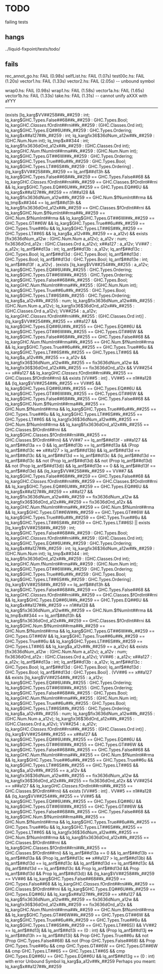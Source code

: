 # TODO


failing tests

## hangs

../liquid-fixpoint/tests/todo/

## fails

rec_annot_go.hs:                              FAIL (0.98s)
selfList.hs:                                  FAIL (1.07s)
test00c.hs:                                   FAIL (1.20s)
vector1.hs:                                   FAIL (1.33s)
vector2.hs:                                   FAIL (2.05s)
  -- unbound symbol

wrap0.hs:                                     FAIL (0.98s)
wrap1.hs:                                     FAIL (1.58s)
vector1a.hs:                                  FAIL (1.65s)
vector1b.hs:                                  FAIL (1.33s)
take.hs:                                      FAIL (1.31s)
  -- cannot unify aXXX with aYYY

----


(exists [lq_karg$VV##258##k_##259 : int;
         lq_karg$GHC.Types.False##68##k_##259 : GHC.Types.Bool;
         lq_karg$GHC.Classes.$fOrdInt##rni##k_##259 : (GHC.Classes.Ord  int);
         lq_karg$GHC.Types.EQ##6U##k_##259 : GHC.Types.Ordering;
         lq_karg$x##a127##k_##259 : int;
         lq_karg$fix$36$$36$dNum_a12w##k_##259 : (GHC.Num.Num  int);
         lq_tmp$x##344 : int;
         lq_karg$fix$36$$36$dOrd_a12x##k_##259 : (GHC.Classes.Ord  int);
         lq_karg$GHC.Num.$fNumInt##rma##k_##259 : (GHC.Num.Num  int);
         lq_karg$GHC.Types.GT##6W##k_##259 : GHC.Types.Ordering;
         lq_karg$GHC.Types.True##6u##k_##259 : GHC.Types.Bool;
         lq_karg$GHC.Types.LT##6S##k_##259 : GHC.Types.Ordering]
   . (lq_karg$VV##258##k_##259 == lq_anf$##d13h
      && lq_karg$GHC.Types.False##68##k_##259 == GHC.Types.False##68
      && lq_karg$GHC.Classes.$fOrdInt##rni##k_##259 == GHC.Classes.$fOrdInt##rni
      && lq_karg$GHC.Types.EQ##6U##k_##259 == GHC.Types.EQ##6U
      && lq_karg$x##a127##k_##259 == n1##a128
      && lq_karg$fix$36$$36$dNum_a12w##k_##259 == GHC.Num.$fNumInt##rma
      && lq_tmp$x##344 == lq_anf$##d13h
      && lq_karg$fix$36$$36$dOrd_a12x##k_##259 == GHC.Classes.$fOrdInt##rni
      && lq_karg$GHC.Num.$fNumInt##rma##k_##259 == GHC.Num.$fNumInt##rma
      && lq_karg$GHC.Types.GT##6W##k_##259 == GHC.Types.GT##6W
      && lq_karg$GHC.Types.True##6u##k_##259 == GHC.Types.True##6u
      && lq_karg$GHC.Types.LT##6S##k_##259 == GHC.Types.LT##6S
      && lq_karg$a_a12v##k_##259 == a_a12v)
     && exists [fix$36$$36$dNum_a12w : (GHC.Num.Num  a_a12v);
                a_a12v : num;
                fix$36$$36$dOrd_a12x : (GHC.Classes.Ord  a_a12v);
                x##a127 : a_a12v;
                VV##7 : a_a12v;
                lq_anf$##d13a : int;
                lq_anf$##d13b : a_a12v;
                lq_anf$##d13c : GHC.Types.Bool;
                lq_anf$##d13d : GHC.Types.Bool;
                lq_anf$##d13d : GHC.Types.Bool;
                lq_anf$##d13d : GHC.Types.Bool;
                lq_anf$##d13e : int;
                lq_anf$##d13f : a_a12v]
          . (exists [lq_karg$VV##254##k_##255 : a_a12v;
                     lq_karg$GHC.Types.EQ##6U##k_##255 : GHC.Types.Ordering;
                     lq_karg$GHC.Types.GT##6W##k_##255 : GHC.Types.Ordering;
                     lq_karg$GHC.Types.False##68##k_##255 : GHC.Types.Bool;
                     lq_karg$GHC.Num.$fNumInt##rma##k_##255 : (GHC.Num.Num  int);
                     lq_karg$GHC.Types.True##6u##k_##255 : GHC.Types.Bool;
                     lq_karg$GHC.Types.LT##6S##k_##255 : GHC.Types.Ordering;
                     lq_karg$a_a12v##k_##255 : num;
                     lq_karg$fix$36$$36$dNum_a12w##k_##255 : (GHC.Num.Num  a_a12v);
                     lq_karg$fix$36$$36$dOrd_a12x##k_##255 : (GHC.Classes.Ord  a_a12v);
                     VV##254 : a_a12v;
                     lq_karg$GHC.Classes.$fOrdInt##rni##k_##255 : (GHC.Classes.Ord  int)]
               . (lq_karg$VV##254##k_##255 == x##a127
                  && lq_karg$GHC.Types.EQ##6U##k_##255 == GHC.Types.EQ##6U
                  && lq_karg$GHC.Types.GT##6W##k_##255 == GHC.Types.GT##6W
                  && lq_karg$GHC.Types.False##68##k_##255 == GHC.Types.False##68
                  && lq_karg$GHC.Num.$fNumInt##rma##k_##255 == GHC.Num.$fNumInt##rma
                  && lq_karg$GHC.Types.True##6u##k_##255 == GHC.Types.True##6u
                  && lq_karg$GHC.Types.LT##6S##k_##255 == GHC.Types.LT##6S
                  && lq_karg$a_a12v##k_##255 == a_a12v
                  && lq_karg$fix$36$$36$dNum_a12w##k_##255 == fix$36$$36$dNum_a12w
                  && lq_karg$fix$36$$36$dOrd_a12x##k_##255 == fix$36$$36$dOrd_a12x
                  && VV##254 == x##a127
                  && lq_karg$GHC.Classes.$fOrdInt##rni##k_##255 == GHC.Classes.$fOrdInt##rni)
                 && exists [VV##5 : int]
                      . VV##5 == n1##a128
                        && (lq_karg$VV##254##k_##255 == VV##5
                            && lq_karg$GHC.Types.EQ##6U##k_##255 == GHC.Types.EQ##6U
                            && lq_karg$GHC.Types.GT##6W##k_##255 == GHC.Types.GT##6W
                            && lq_karg$GHC.Types.False##68##k_##255 == GHC.Types.False##68
                            && lq_karg$GHC.Num.$fNumInt##rma##k_##255 == GHC.Num.$fNumInt##rma
                            && lq_karg$GHC.Types.True##6u##k_##255 == GHC.Types.True##6u
                            && lq_karg$GHC.Types.LT##6S##k_##255 == GHC.Types.LT##6S
                            && lq_karg$fix$36$$36$dNum_a12w##k_##255 == GHC.Num.$fNumInt##rma
                            && lq_karg$fix$36$$36$dOrd_a12x##k_##255 == GHC.Classes.$fOrdInt##rni
                            && lq_karg$GHC.Classes.$fOrdInt##rni##k_##255 == GHC.Classes.$fOrdInt##rni)
             && VV##7 == lq_anf$##d13f - x##a127
             && lq_anf$##d13a == 0
             && lq_anf$##d13b == lq_anf$##d13a
             && (Prop lq_anf$##d13c <=> x##a127 > lq_anf$##d13b)
             && lq_anf$##d13d == lq_anf$##d13c
             && lq_anf$##d13d == lq_anf$##d13c
             && (lq_anf$##d13d == lq_anf$##d13c
                 && not (Prop lq_anf$##d13d)
                 && not (Prop lq_anf$##d13d)
                 && not (Prop lq_anf$##d13d))
             && lq_anf$##d13e == 0
             && lq_anf$##d13f == lq_anf$##d13e)
            && (lq_karg$VV##258##k_##259 == VV##7
                && lq_karg$GHC.Types.False##68##k_##259 == GHC.Types.False##68
                && lq_karg$GHC.Classes.$fOrdInt##rni##k_##259 == GHC.Classes.$fOrdInt##rni
                && lq_karg$GHC.Types.EQ##6U##k_##259 == GHC.Types.EQ##6U
                && lq_karg$x##a127##k_##259 == x##a127
                && lq_karg$fix$36$$36$dNum_a12w##k_##259 == fix$36$$36$dNum_a12w
                && lq_karg$fix$36$$36$dOrd_a12x##k_##259 == fix$36$$36$dOrd_a12x
                && lq_karg$GHC.Num.$fNumInt##rma##k_##259 == GHC.Num.$fNumInt##rma
                && lq_karg$GHC.Types.GT##6W##k_##259 == GHC.Types.GT##6W
                && lq_karg$GHC.Types.True##6u##k_##259 == GHC.Types.True##6u
                && lq_karg$GHC.Types.LT##6S##k_##259 == GHC.Types.LT##6S)
 || exists [lq_karg$VV##258##k_##259 : int;
            lq_karg$GHC.Types.False##68##k_##259 : GHC.Types.Bool;
            lq_karg$GHC.Classes.$fOrdInt##rni##k_##259 : (GHC.Classes.Ord  int);
            lq_karg$GHC.Types.EQ##6U##k_##259 : GHC.Types.Ordering;
            lq_karg$x##a127##k_##259 : int;
            lq_karg$fix$36$$36$dNum_a12w##k_##259 : (GHC.Num.Num  int);
            lq_tmp$x##344 : int;
            lq_karg$fix$36$$36$dOrd_a12x##k_##259 : (GHC.Classes.Ord  int);
            lq_karg$GHC.Num.$fNumInt##rma##k_##259 : (GHC.Num.Num  int);
            lq_karg$GHC.Types.GT##6W##k_##259 : GHC.Types.Ordering;
            lq_karg$GHC.Types.True##6u##k_##259 : GHC.Types.Bool;
            lq_karg$GHC.Types.LT##6S##k_##259 : GHC.Types.Ordering]
      . (lq_karg$VV##258##k_##259 == lq_anf$##d13h
         && lq_karg$GHC.Types.False##68##k_##259 == GHC.Types.False##68
         && lq_karg$GHC.Classes.$fOrdInt##rni##k_##259 == GHC.Classes.$fOrdInt##rni
         && lq_karg$GHC.Types.EQ##6U##k_##259 == GHC.Types.EQ##6U
         && lq_karg$x##a127##k_##259 == n1##a128
         && lq_karg$fix$36$$36$dNum_a12w##k_##259 == GHC.Num.$fNumInt##rma
         && lq_tmp$x##344 == lq_anf$##d13h
         && lq_karg$fix$36$$36$dOrd_a12x##k_##259 == GHC.Classes.$fOrdInt##rni
         && lq_karg$GHC.Num.$fNumInt##rma##k_##259 == GHC.Num.$fNumInt##rma
         && lq_karg$GHC.Types.GT##6W##k_##259 == GHC.Types.GT##6W
         && lq_karg$GHC.Types.True##6u##k_##259 == GHC.Types.True##6u
         && lq_karg$GHC.Types.LT##6S##k_##259 == GHC.Types.LT##6S
         && lq_karg$a_a12v##k_##259 == a_a12v)
        && exists [fix$36$$36$dNum_a12w : (GHC.Num.Num  a_a12v);
                   a_a12v : num;
                   fix$36$$36$dOrd_a12x : (GHC.Classes.Ord  a_a12v);
                   VV##6 : a_a12v;
                   x##a127 : a_a12v;
                   lq_anf$##d13a : int;
                   lq_anf$##d13b : a_a12v;
                   lq_anf$##d13c : GHC.Types.Bool;
                   lq_anf$##d13d : GHC.Types.Bool;
                   lq_anf$##d13d : GHC.Types.Bool;
                   lq_anf$##d13d : GHC.Types.Bool]
             . (VV##6 == x##a127
                && exists [lq_karg$VV##254##k_##255 : a_a12v;
                           lq_karg$GHC.Types.EQ##6U##k_##255 : GHC.Types.Ordering;
                           lq_karg$GHC.Types.GT##6W##k_##255 : GHC.Types.Ordering;
                           lq_karg$GHC.Types.False##68##k_##255 : GHC.Types.Bool;
                           lq_karg$GHC.Num.$fNumInt##rma##k_##255 : (GHC.Num.Num  int);
                           lq_karg$GHC.Types.True##6u##k_##255 : GHC.Types.Bool;
                           lq_karg$GHC.Types.LT##6S##k_##255 : GHC.Types.Ordering;
                           lq_karg$a_a12v##k_##255 : num;
                           lq_karg$fix$36$$36$dNum_a12w##k_##255 : (GHC.Num.Num  a_a12v);
                           lq_karg$fix$36$$36$dOrd_a12x##k_##255 : (GHC.Classes.Ord  a_a12v);
                           VV##254 : a_a12v;
                           lq_karg$GHC.Classes.$fOrdInt##rni##k_##255 : (GHC.Classes.Ord  int)]
                     . (lq_karg$VV##254##k_##255 == x##a127
                        && lq_karg$GHC.Types.EQ##6U##k_##255 == GHC.Types.EQ##6U
                        && lq_karg$GHC.Types.GT##6W##k_##255 == GHC.Types.GT##6W
                        && lq_karg$GHC.Types.False##68##k_##255 == GHC.Types.False##68
                        && lq_karg$GHC.Num.$fNumInt##rma##k_##255 == GHC.Num.$fNumInt##rma
                        && lq_karg$GHC.Types.True##6u##k_##255 == GHC.Types.True##6u
                        && lq_karg$GHC.Types.LT##6S##k_##255 == GHC.Types.LT##6S
                        && lq_karg$a_a12v##k_##255 == a_a12v
                        && lq_karg$fix$36$$36$dNum_a12w##k_##255 == fix$36$$36$dNum_a12w
                        && lq_karg$fix$36$$36$dOrd_a12x##k_##255 == fix$36$$36$dOrd_a12x
                        && VV##254 == x##a127
                        && lq_karg$GHC.Classes.$fOrdInt##rni##k_##255 == GHC.Classes.$fOrdInt##rni)
                       && exists [VV##5 : int]
                            . VV##5 == n1##a128
                              && (lq_karg$VV##254##k_##255 == VV##5
                                  && lq_karg$GHC.Types.EQ##6U##k_##255 == GHC.Types.EQ##6U
                                  && lq_karg$GHC.Types.GT##6W##k_##255 == GHC.Types.GT##6W
                                  && lq_karg$GHC.Types.False##68##k_##255 == GHC.Types.False##68
                                  && lq_karg$GHC.Num.$fNumInt##rma##k_##255 == GHC.Num.$fNumInt##rma
                                  && lq_karg$GHC.Types.True##6u##k_##255 == GHC.Types.True##6u
                                  && lq_karg$GHC.Types.LT##6S##k_##255 == GHC.Types.LT##6S
                                  && lq_karg$fix$36$$36$dNum_a12w##k_##255 == GHC.Num.$fNumInt##rma
                                  && lq_karg$fix$36$$36$dOrd_a12x##k_##255 == GHC.Classes.$fOrdInt##rni
                                  && lq_karg$GHC.Classes.$fOrdInt##rni##k_##255 == GHC.Classes.$fOrdInt##rni)
                && lq_anf$##d13a == 0
                && lq_anf$##d13b == lq_anf$##d13a
                && (Prop lq_anf$##d13c <=> x##a127 > lq_anf$##d13b)
                && lq_anf$##d13d == lq_anf$##d13c
                && lq_anf$##d13d == lq_anf$##d13c
                && (lq_anf$##d13d == lq_anf$##d13c
                    && Prop lq_anf$##d13d
                    && Prop lq_anf$##d13d
                    && Prop lq_anf$##d13d))
               && (lq_karg$VV##258##k_##259 == VV##6
                   && lq_karg$GHC.Types.False##68##k_##259 == GHC.Types.False##68
                   && lq_karg$GHC.Classes.$fOrdInt##rni##k_##259 == GHC.Classes.$fOrdInt##rni
                   && lq_karg$GHC.Types.EQ##6U##k_##259 == GHC.Types.EQ##6U
                   && lq_karg$x##a127##k_##259 == x##a127
                   && lq_karg$fix$36$$36$dNum_a12w##k_##259 == fix$36$$36$dNum_a12w
                   && lq_karg$fix$36$$36$dOrd_a12x##k_##259 == fix$36$$36$dOrd_a12x
                   && lq_karg$GHC.Num.$fNumInt##rma##k_##259 == GHC.Num.$fNumInt##rma
                   && lq_karg$GHC.Types.GT##6W##k_##259 == GHC.Types.GT##6W
                   && lq_karg$GHC.Types.True##6u##k_##259 == GHC.Types.True##6u
                   && lq_karg$GHC.Types.LT##6S##k_##259 == GHC.Types.LT##6S))
&& VV##2 == lq_anf$##d13j
&& lq_anf$##d13i == (0 : int)
&& (Prop lq_anf$##d13j <=> lq_anf$##d13h >= lq_anf$##d13i)
&& Prop GHC.Types.True##6u
&& not (Prop GHC.Types.False##68)
&& not (Prop GHC.Types.False##68)
&& Prop GHC.Types.True##6u
&& cmp GHC.Types.GT##6W == GHC.Types.GT##6W
&& cmp GHC.Types.LT##6S == GHC.Types.LT##6S
&& cmp GHC.Types.EQ##6U == GHC.Types.EQ##6U
&& lq_anf$##d13g == (0 : int)
with error
Unbound Symbol lq_karg$a_a12v##k_##259
Perhaps you meant: lq_karg$x##a127##k_##259
